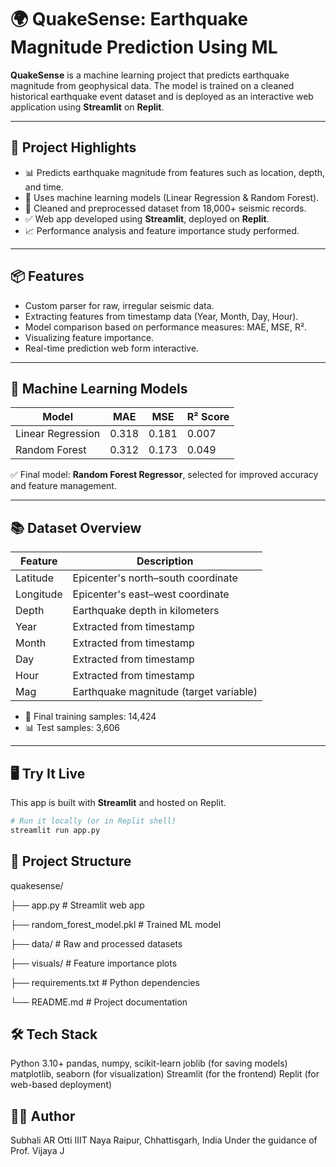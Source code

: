 # 🌍 QuakeSense: Earthquake Magnitude Prediction Using ML

**QuakeSense** is a machine learning project that predicts earthquake magnitude from geophysical data. The model is trained on a cleaned historical earthquake event dataset and is deployed as an interactive web application using **Streamlit** on **Replit**.

---

## 🚀 Project Highlights

- 📊 Predicts earthquake magnitude from features such as location, depth, and time.
- 🧠 Uses machine learning models (Linear Regression & Random Forest).
- 📁 Cleaned and preprocessed dataset from 18,000+ seismic records.
- ✅ Web app developed using **Streamlit**, deployed on **Replit**.
- 📈 Performance analysis and feature importance study performed.

---



## 📦 Features

- Custom parser for raw, irregular seismic data.
- Extracting features from timestamp data (Year, Month, Day, Hour).
- Model comparison based on performance measures: MAE, MSE, R².
- Visualizing feature importance.
- Real-time prediction web form interactive.

---

## 🧠 Machine Learning Models

| Model              | MAE    | MSE    | R² Score |
|-------------------|--------|--------|----------|
| Linear Regression | 0.318  | 0.181  | 0.007    |
| Random Forest     | 0.312  | 0.173  | 0.049    |

✅ Final model: **Random Forest Regressor**, selected for improved accuracy and feature management.

---

## 📚 Dataset Overview

| Feature   | Description                                     |
|-----------|-------------------------------------------------|
| Latitude  | Epicenter's north–south coordinate              |
| Longitude | Epicenter's east–west coordinate                |
| Depth     | Earthquake depth in kilometers                  |
| Year      | Extracted from timestamp                        |
| Month     | Extracted from timestamp                        |
| Day       | Extracted from timestamp                        |
| Hour      | Extracted from timestamp                        |
| Mag       | Earthquake magnitude (target variable)          |

- 💾 Final training samples: 14,424
- 📊 Test samples: 3,606

---

## 🖥️ Try It Live

This app is built with **Streamlit** and hosted on Replit.

```bash
# Run it locally (or in Replit shell)
streamlit run app.py
```
## 📁 Project Structure

quakesense/

├── app.py                   # Streamlit web app

├── random_forest_model.pkl  # Trained ML model

├── data/                    # Raw and processed datasets

├── visuals/                 # Feature importance plots

├── requirements.txt         # Python dependencies

└── README.md                # Project documentation


## 🛠 Tech Stack

Python 3.10+
pandas, numpy, scikit-learn
joblib (for saving models)
matplotlib, seaborn (for visualization)
Streamlit (for the frontend)
Replit (for web-based deployment)


## 🙋‍♀️ Author
Subhali AR Otti
IIIT Naya Raipur, Chhattisgarh, India
Under the guidance of Prof. Vijaya J


